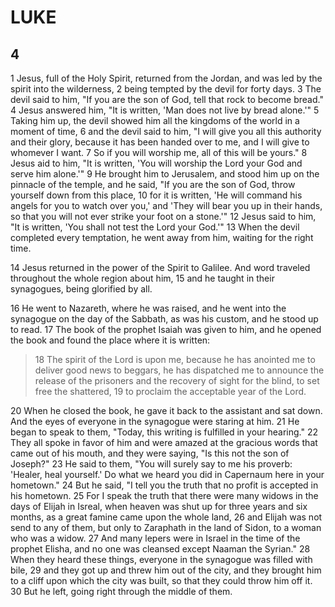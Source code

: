 # LUKE

## 4

1 Jesus, full of the Holy Spirit, returned from the Jordan, and was led by the spirit into the wilderness, 2 being tempted by the devil for forty days. 3 The devil said to him, "If you are the son of God, tell that rock to become bread." 4 Jesus answered him, "It is written, 'Man does not live by bread alone.'" 5 Taking him up, the devil showed him all the kingdoms of the world in a moment of time, 6 and the devil said to him, "I will give you all this authority and their glory, because it has been handed over to me, and I will give to whomever I want. 7 So if you will worship me, all of this will be yours." 8 Jesus aid to him, "It is written, 'You will worship the Lord your God and serve him alone.'" 9 He brought him to Jerusalem, and stood him up on the pinnacle of the temple, and he said, "If you are the son of God, throw yourself down from this place, 10 for it is written, 'He will command his angels for you to watch over you,' and 'They will bear you up in their hands, so that you will not ever strike your foot on a stone.'" 12 Jesus said to him, "It is written, 'You shall not test the Lord your God.'" 13 When the devil completed every temptation, he went away from him, waiting for the right time.

14 Jesus returned in the power of the Spirit to Galilee. And word traveled throughout the whole region about him, 15 and he taught in their synagogues, being glorified by all.

16 He went to Nazareth, where he was raised, and he went into the synagogue on the day of the Sabbath, as was his custom, and he stood up to read. 17 The book of the prophet Isaiah was given to him, and he opened the book and found the place where it is written:

> 18 The spirit of the Lord is upon me,
> because he has anointed me to deliver good news to beggars,
> he has dispatched me to announce the release of the prisoners
> and the recovery of sight for the blind,
> to set free the shattered,
> 19 to proclaim the acceptable year of the Lord.

20 When he closed the book, he gave it back to the assistant and sat down. And the eyes of everyone in the synagogue were staring at him. 21 He began to speak to them, "Today, this writing is fulfilled in your hearing." 22 They all spoke in favor of him and were amazed at the gracious words that came out of his mouth, and they were saying, "Is this not the son of Joseph?" 23 He said to them, "You will surely say to me his proverb: 'Healer, heal yourself.' Do what we heard you did in Capernaum here in your hometown." 24 But he said, "I tell you the truth that no profit is accepted in his hometown. 25 For I speak the truth that there were many widows in the days of Elijah in Isreal, when heaven was shut up for three years and six months, as a great famine came upon the whole land, 26 and Elijah was not send to any of them, but only to Zaraphath in the land of Sidon, to a woman who was a widow. 27 And many lepers were in Israel in the time of the prophet Elisha, and no one was cleansed except Naaman the Syrian." 28 When they heard these things, everyone in the synagogue was filled with bile, 29 and they got up and threw him out of the city, and they brought him to a cliff upon which the city was built, so that they could throw him off it. 30 But he left, going right through the middle of them.